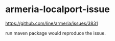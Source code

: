# armeria-localport-issue
https://github.com/line/armeria/issues/3831

run maven package 
would reproduce the issue.
